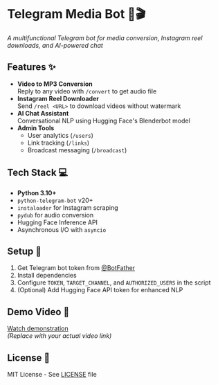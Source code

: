 # Telegram Media Bot 🤖🎬  
*A multifunctional Telegram bot for media conversion, Instagram reel downloads, and AI-powered chat*

## Features ✨
- **Video to MP3 Conversion**  
  Reply to any video with `/convert` to get audio file
- **Instagram Reel Downloader**  
  Send `/reel <URL>` to download videos without watermark
- **AI Chat Assistant**  
  Conversational NLP using Hugging Face's Blenderbot model
- **Admin Tools**  
  - User analytics (`/users`)
  - Link tracking (`/links`)
  - Broadcast messaging (`/broadcast`)

## Tech Stack 💻
- **Python 3.10+**
- `python-telegram-bot` v20+
- `instaloader` for Instagram scraping
- `pydub` for audio conversion
- Hugging Face Inference API
- Asynchronous I/O with `asyncio`

## Setup 🔧
1. Get Telegram bot token from [@BotFather](https://t.me/BotFather)
2. Install dependencies
3. Configure `TOKEN`, `TARGET_CHANNEL`, and `AUTHORIZED_USERS` in the script
4. (Optional) Add Hugging Face API token for enhanced NLP

## Demo Video 🎥  
[Watch demonstration](https://www.linkedin.com/posts/shwat_programming-python-telegrambots-activity-7324068497485901825-MZ77?utm_source=share&utm_medium=member_desktop&rcm=ACoAAFheUKYBKwZZDEvvdUkR3gMmMJ6eP8me_zg)  
*(Replace with your actual video link)*

## License 📄  
MIT License - See [LICENSE](LICENSE) file

